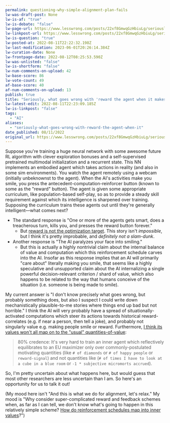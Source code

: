 ```yaml
---
permalink: questioning-why-simple-alignment-plan-fails
lw-was-draft-post: None
lw-is-af: "true"
lw-is-debate: "false"
lw-page-url: https://www.lesswrong.com/posts/22xf8GmwqGzHbiuLg/seriously-what-goes-wrong-with-reward-the-agent-when-it
lw-linkpost-url: https://www.lesswrong.com/posts/22xf8GmwqGzHbiuLg/seriously-what-goes-wrong-with-reward-the-agent-when-it
lw-is-question: "true"
lw-posted-at: 2022-08-11T22:22:32.198Z
lw-last-modification: 2023-06-01T20:26:14.384Z
lw-curation-date: None
lw-frontpage-date: 2022-08-12T08:25:53.590Z
lw-was-unlisted: "false"
lw-is-shortform: "false"
lw-num-comments-on-upload: 42
lw-base-score: 86
lw-vote-count: 49
af-base-score: 40
af-num-comments-on-upload: 13
publish: true
title: "Seriously, what goes wrong with 'reward the agent when it makes you smile'?"
lw-latest-edit: 2022-08-11T22:23:09.185Z
lw-is-linkpost: "false"
tags: 
  - "AI"
aliases: 
  - "seriously-what-goes-wrong-with-reward-the-agent-when-it"
date_published: 08/11/2022
original_url: https://www.lesswrong.com/posts/22xf8GmwqGzHbiuLg/seriously-what-goes-wrong-with-reward-the-agent-when-it
---
```

Suppose you're training a huge neural network with some awesome future RL algorithm with clever exploration bonuses and a self-supervised pretrained multimodal initialization and a recurrent state. This NN implements an embodied agent which takes actions in reality (and also in some sim environments). You watch the agent remotely using a webcam (initially unbeknownst to the agent). When the AI's activities make you smile, you press the antecedent-computation-reinforcer button (known to some as the "reward" button). The agent is given some appropriate curriculum, like population-based self-play, so as to provide a steady skill requirement against which its intelligence is sharpened over training. Supposing the curriculum trains these agents out until they're generally intelligent—what comes next?
*   The standard response is "One or more of the agents gets smart, does a treacherous turn, kills you, and presses the reward button forever." 
    *   But [reward is not the optimization target](/reward-is-not-the-optimization-target). This story isn't _impossible_, but I think it's pretty improbable, and _definitely not a slam-dunk_. 
*   Another response is "The AI paralyzes your face into smiling." 
    *   But this is actually a highly nontrivial claim about the internal balance of value and computation which this reinforcement schedule carves into the AI. Insofar as this response implies that an AI will primarily "care about" literally making you smile, that seems like a highly speculative and unsupported claim about the AI internalizing a single powerful decision-relevant criterion / shard of value, which also happens to be related to the way that humans conceive of the situation (i.e. someone is being made to smile).

My current answer is "I don't know precisely what goes wrong, but probably something does, but also I suspect I could write down mechanistically plausible-to-me stories where things end up bad but not horrible." I think the AI will very probably have a spread of situationally-activated computations which steer its actions towards historical reward-correlates (e.g. if near a person, then tell a joke), and probably not singularly value e.g. making people smile or reward. Furthermore, [I think its values won't all map on to the "usual" quantities-of-value](https://www.lesswrong.com/posts/dqSwccGTWyBgxrR58/turntrout-s-shortform-feed?commentId=cuTotpjqYkgcwnghp):

> 80% credence: It's very hard to train an inner agent which reflectively equilibrates to an EU maximizer only over commonly-postulated motivating quantities (like `# of diamonds` or `# of happy people` or `reward-signal`) and not quantities like (`# of times I have to look at a cube in a blue room` or `-1 * subjective micromorts accrued`).

So, I'm pretty uncertain about what happens here, but would guess that most other researchers are less uncertain than I am. So here's an opportunity for us to talk it out!

(My mood here isn't "And this is what we do for alignment, let's relax." My mood is "Why consider super-complicated reward and feedback schemes when, as far as I can tell, we don't know what's going to happen in this relatively simple scheme? [How do reinforcement schedules map into inner values](https://www.lesswrong.com/posts/xqkGmfikqapbJ2YMj/shard-theory-an-overview)?")
